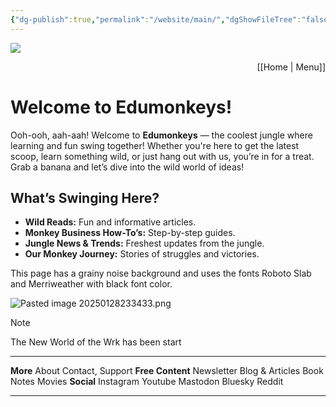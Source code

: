 ```yaml
---
{"dg-publish":true,"permalink":"/website/main/","dgShowFileTree":"false","noteIcon":""}
---
```



![](https://i.imgur.com/tc3URDE.png)<p align="right">[[Home \| Menu]]</p>






# Welcome to Edumonkeys!

Ooh-ooh, aah-aah! Welcome to **Edumonkeys** — the coolest jungle where learning and fun swing together! Whether you're here to get the latest scoop, learn something wild, or just hang out with us, you’re in for a treat. Grab a banana and let’s dive into the wild world of ideas!

## What’s Swinging Here?

- **Wild Reads:** Fun and informative articles.
- **Monkey Business How-To’s:** Step-by-step guides.
- **Jungle News & Trends:** Freshest updates from the jungle.
- **Our Monkey Journey:** Stories of struggles and victories.

This page has a grainy noise background and uses the fonts Roboto Slab and Merriweather with black font color.









![Pasted image 20250128233433.png](/img/user/ApePasalai/Shadow%20Attachments/Pasted%20image%2020250128233433.png)
>


>[!Note]
>The New World of the Wrk has been start

---

**More**  About  Contact,  Support
**Free Content**  Newsletter  Blog & Articles  Book Notes  Movies
**Social**  Instagram  Youtube  Mastodon  Bluesky  Reddit   

---

